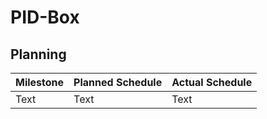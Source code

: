 # PID-Box

## Planning
|Milestone| Planned Schedule|Actual Schedule|
| ----------- | ----------- |---|
|Text| Text       |Text|
